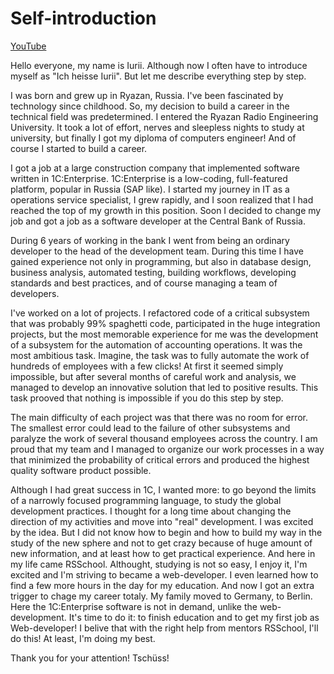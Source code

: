 # Self-introduction

[YouTube](https://youtu.be/3ffN92lAQVM)

Hello everyone, my name is Iurii. Although now I often have to introduce myself as "Ich heisse Iurii". But let me describe everything step by step. 

I was born and grew up in Ryazan, Russia. I've been fascinated by technology since childhood. So, my decision to build a career in the technical field was predetermined. I entered the Ryazan Radio Engineering University. It took a lot of effort, nerves and sleepless nights to study at university, but finally I got my diploma of computers engineer! And of course I started to build a career.

I got a job at a large construction company that implemented software written in 1C:Enterprise. 1C:Enterprise is a low-coding, full-featured platform, popular in Russia (SAP like). I started my journey in IT as a operations service specialist, I grew rapidly, and I soon realized that I had reached the top of my growth in this position. Soon I decided to change my job and got a job as a software developer at the Central Bank of Russia.

During 6 years of working in the bank I went from being an ordinary developer to the head of the development team. During this time I have gained experience not only in programming, but also in database design, business analysis, automated testing, building workflows, developing standards and best practices, and of course managing a team of developers.

I've worked on a lot of projects. I refactored code of a critical subsystem that was probably 99% spaghetti code, participated in the huge integration projects, but the most memorable experience for me was the development of a subsystem for the automation of accounting operations. It was the most ambitious task. Imagine, the task was to fully automate the work of hundreds of employees with a few clicks! At first it seemed simply impossible, but after several months of careful work and analysis, we managed to develop an innovative solution that led to positive  results. This task prooved that nothing is impossible if you do this step by step.

The main difficulty of each project was that there was no room for error. The smallest error could lead to the failure of other subsystems and paralyze the work of several thousand employees across the country. I am proud that my team and I managed to organize our work processes in a way that minimized the probability of critical errors and produced the highest quality software product possible.

Although I had great success in 1C, I wanted more: to go beyond the limits of a narrowly focused programming language, to study the global development practices. I thought for a long time about changing the direction of my activities and move into "real" development. I was excited by the idea. But I did not know how to begin and how to build my way in the study of the new sphere and not to get crazy because of huge amount of new information, and at least how to get practical experience. And here in my life came RSSchool. Althought, studying is not so easy, I enjoy it, I'm excited and I'm striving to became a web-developer. I even learned how to find a few more hours in the day for my education. And now I got an extra trigger to chage my career totaly. My family moved to Germany, to Berlin. Here the 1C:Enterprise software is not in demand, unlike the web-development. It's time to do it: to finish education and to get my first job as Web-developer! I belive that with the right help from mentors RSSchool, I'll do this! At least, I'm doing my best.

Thank you for your attention! Tschüss!
